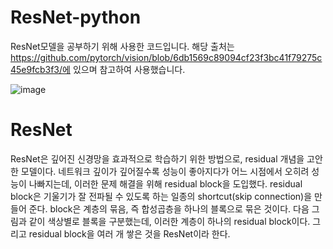 # ResNet-python
ResNet모델을 공부하기 위해 사용한 코드입니다.
해당 출처는 https://github.com/pytorch/vision/blob/6db1569c89094cf23f3bc41f79275c45e9fcb3f3/에 있으며 참고하여 사용했습니다.

![image](https://github.com/ycbkr123/ResNet/assets/73626645/2356ac1d-cf17-4743-a933-b932e536afc6)

# ResNet
ResNet은 깊어진 신경망을 효과적으로 학습하기 위한 방법으로, residual 개념을 고안한 모델이다. 네트워크 깊이가 깊어질수록 성능이 좋아지다가 어느 시점에서 오히려 성능이 나빠지는데, 이러한 문제 해결을 위해 residual block을 도입했다. residual block은 기울기가 잘 전파될 수 있도록 하는 일종의 shortcut(skip connection)을 만들어 준다.
block은 계층의 묶음, 즉 합성곱층을 하나의 블록으로 묶은 것이다. 다음 그림과 같이 색상별로 블록을 구분했는데, 이러한 계층이 하나의 residual block이다. 그리고 residual block을 여러 개 쌓은 것을 ResNet이라 한다.

